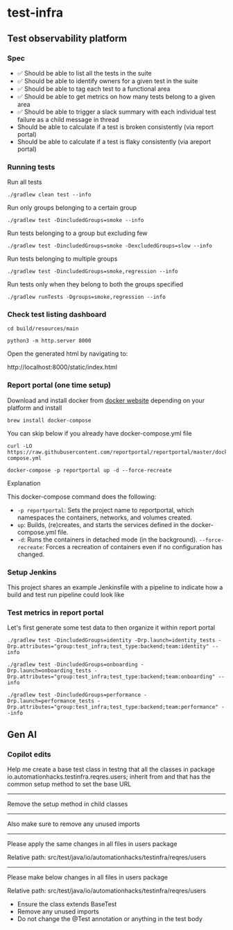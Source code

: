 # test-infra

## Test observability platform

### Spec

- ✅ Should be able to list all the tests in the suite
- ✅ Should be able to identify owners for a given test in the suite
- ✅ Should be able to tag each test to a functional area
- ✅ Should be able to get metrics on how many tests belong to a given area
- ✅ Should be able to trigger a slack summary with each individual test failure as a child message in thread
- Should be able to calculate if a test is broken consistently (via report portal)
- Should be able to calculate if a test is flaky consistently (via areport portal)

### Running tests

Run all tests

```commandline
./gradlew clean test --info
```

Run only groups belonging to a certain group

```commandline
./gradlew test -DincludedGroups=smoke --info
```

Run tests belonging to a group but excluding few

```commandline
./gradlew test -DincludedGroups=smoke -DexcludedGroups=slow --info
```

Run tests belonging to multiple groups

```commandline
./gradlew test -DincludedGroups=smoke,regression --info
```

Run tests only when they belong to both the groups specified

```commandline
./gradlew runTests -Dgroups=smoke,regression --info
```

### Check test listing dashboard

```commandline
cd build/resources/main
```

```commandline
python3 -m http.server 8000
```

Open the generated html by navigating to:

http://localhost:8000/static/index.html

### Report portal (one time setup)

Download and install docker from [docker website](https://www.docker.com/) depending on your platform and install

```commandline
brew install docker-compose
```

You can skip below if you already have docker-compose.yml file

```commandline
curl -LO https://raw.githubusercontent.com/reportportal/reportportal/master/docker-compose.yml
```

```commandline
docker-compose -p reportportal up -d --force-recreate
```

Explanation

This docker-compose command does the following:

- `-p reportportal`: Sets the project name to reportportal, which namespaces the containers, networks, and volumes
  created.
- `up`: Builds, (re)creates, and starts the services defined in the docker-compose.yml file.
- `-d`: Runs the containers in detached mode (in the background).
  `--force-recreate`: Forces a recreation of containers even if no configuration has changed.

### Setup Jenkins

This project shares an example Jenkinsfile with a pipeline to indicate how a build and test run pipeline could look like

### Test metrics in report portal

Let's first generate some test data to then organize it within report portal

```commandline
./gradlew test -DincludedGroups=identity -Drp.launch=identity_tests -Drp.attributes="group:test_infra;test_type:backend;team:identity" --info
```

```commandline
./gradlew test -DincludedGroups=onboarding -Drp.launch=onboarding_tests -Drp.attributes="group:test_infra;test_type:backend;team:onboarding" --info
```

```commandline
./gradlew test -DincludedGroups=performance -Drp.launch=performance_tests -Drp.attributes="group:test_infra;test_type:backend;team:performance" --info
```

## Gen AI

### Copilot edits

Help me create a base test class in testng that all the classes in package io.automationhacks.testinfra.reqres.users;
inherit from and that has the common setup method to set the base URL

---

Remove the setup method in child classes

---

Also make sure to remove any unused imports

---

Please apply the same changes in all files in users package

Relative path: src/test/java/io/automationhacks/testinfra/reqres/users

---

Please make below changes in all files in users package

Relative path: src/test/java/io/automationhacks/testinfra/reqres/users

- Ensure the class extends BaseTest
- Remove any unused imports
- Do not change the @Test annotation or anything in the test body
